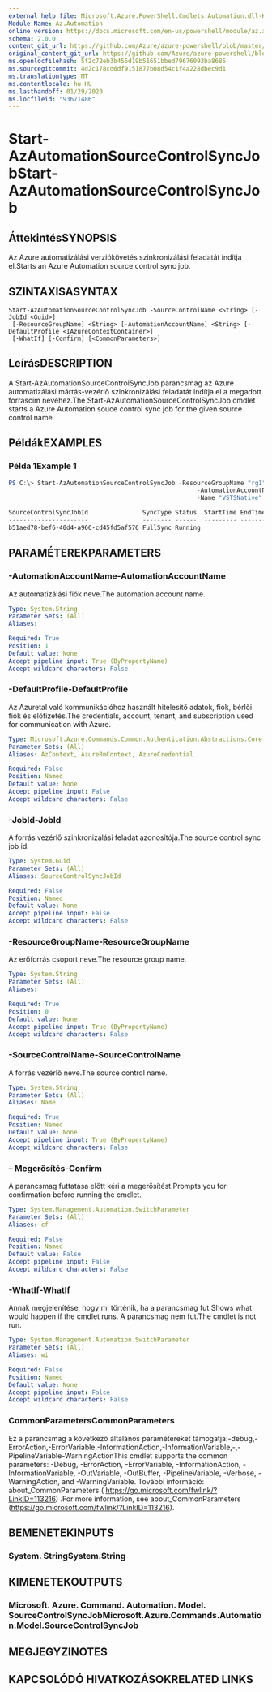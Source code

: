 ```yaml
---
external help file: Microsoft.Azure.PowerShell.Cmdlets.Automation.dll-Help.xml
Module Name: Az.Automation
online version: https://docs.microsoft.com/en-us/powershell/module/az.automation/start-azautomationsourcecontrolsyncjob
schema: 2.0.0
content_git_url: https://github.com/Azure/azure-powershell/blob/master/src/Automation/Automation/help/Start-AzAutomationSourceControlSyncJob.md
original_content_git_url: https://github.com/Azure/azure-powershell/blob/master/src/Automation/Automation/help/Start-AzAutomationSourceControlSyncJob.md
ms.openlocfilehash: 5f2c72eb3b456d19b51651bbed79676093ba8685
ms.sourcegitcommit: 4d2c178cd6df9151877b08d54c1f4a228dbec9d1
ms.translationtype: MT
ms.contentlocale: hu-HU
ms.lasthandoff: 01/29/2020
ms.locfileid: "93671486"
---
```

# <span data-ttu-id="55f83-101">Start-AzAutomationSourceControlSyncJob</span><span class="sxs-lookup"><span data-stu-id="55f83-101">Start-AzAutomationSourceControlSyncJob</span></span>

## <span data-ttu-id="55f83-102">Áttekintés</span><span class="sxs-lookup"><span data-stu-id="55f83-102">SYNOPSIS</span></span>
<span data-ttu-id="55f83-103">Az Azure automatizálási verziókövetés szinkronizálási feladatát indítja el.</span><span class="sxs-lookup"><span data-stu-id="55f83-103">Starts an Azure Automation source control sync job.</span></span>

## <span data-ttu-id="55f83-104">SZINTAXISA</span><span class="sxs-lookup"><span data-stu-id="55f83-104">SYNTAX</span></span>

```
Start-AzAutomationSourceControlSyncJob -SourceControlName <String> [-JobId <Guid>]
 [-ResourceGroupName] <String> [-AutomationAccountName] <String> [-DefaultProfile <IAzureContextContainer>]
 [-WhatIf] [-Confirm] [<CommonParameters>]
```

## <span data-ttu-id="55f83-105">Leírás</span><span class="sxs-lookup"><span data-stu-id="55f83-105">DESCRIPTION</span></span>
<span data-ttu-id="55f83-106">A Start-AzAutomationSourceControlSyncJob parancsmag az Azure automatizálási mártás-vezérlő szinkronizálási feladatát indítja el a megadott forráscím nevéhez.</span><span class="sxs-lookup"><span data-stu-id="55f83-106">The Start-AzAutomationSourceControlSyncJob cmdlet starts a Azure Automation souce control sync job for the given source control name.</span></span>

## <span data-ttu-id="55f83-107">Példák</span><span class="sxs-lookup"><span data-stu-id="55f83-107">EXAMPLES</span></span>

### <span data-ttu-id="55f83-108">Példa 1</span><span class="sxs-lookup"><span data-stu-id="55f83-108">Example 1</span></span>
```powershell
PS C:\> Start-AzAutomationSourceControlSyncJob -ResourceGroupName "rg1" `
                                                    -AutomationAccountName "devAccount" `
                                                    -Name "VSTSNative"

SourceControlSyncJobId               SyncType Status  StartTime EndTime
----------------------               -------- ------  --------- -------
b51aed78-bef6-40d4-a966-cd45fd5af576 FullSync Running
```

## <span data-ttu-id="55f83-109">PARAMÉTEREK</span><span class="sxs-lookup"><span data-stu-id="55f83-109">PARAMETERS</span></span>

### <span data-ttu-id="55f83-110">-AutomationAccountName</span><span class="sxs-lookup"><span data-stu-id="55f83-110">-AutomationAccountName</span></span>
<span data-ttu-id="55f83-111">Az automatizálási fiók neve.</span><span class="sxs-lookup"><span data-stu-id="55f83-111">The automation account name.</span></span>

```yaml
Type: System.String
Parameter Sets: (All)
Aliases:

Required: True
Position: 1
Default value: None
Accept pipeline input: True (ByPropertyName)
Accept wildcard characters: False
```

### <span data-ttu-id="55f83-112">-DefaultProfile</span><span class="sxs-lookup"><span data-stu-id="55f83-112">-DefaultProfile</span></span>
<span data-ttu-id="55f83-113">Az Azuretal való kommunikációhoz használt hitelesítő adatok, fiók, bérlői fiók és előfizetés.</span><span class="sxs-lookup"><span data-stu-id="55f83-113">The credentials, account, tenant, and subscription used for communication with Azure.</span></span>

```yaml
Type: Microsoft.Azure.Commands.Common.Authentication.Abstractions.Core.IAzureContextContainer
Parameter Sets: (All)
Aliases: AzContext, AzureRmContext, AzureCredential

Required: False
Position: Named
Default value: None
Accept pipeline input: False
Accept wildcard characters: False
```

### <span data-ttu-id="55f83-114">-JobId</span><span class="sxs-lookup"><span data-stu-id="55f83-114">-JobId</span></span>
<span data-ttu-id="55f83-115">A forrás vezérlő szinkronizálási feladat azonosítója.</span><span class="sxs-lookup"><span data-stu-id="55f83-115">The source control sync job id.</span></span>

```yaml
Type: System.Guid
Parameter Sets: (All)
Aliases: SourceControlSyncJobId

Required: False
Position: Named
Default value: None
Accept pipeline input: False
Accept wildcard characters: False
```

### <span data-ttu-id="55f83-116">-ResourceGroupName</span><span class="sxs-lookup"><span data-stu-id="55f83-116">-ResourceGroupName</span></span>
<span data-ttu-id="55f83-117">Az erőforrás csoport neve.</span><span class="sxs-lookup"><span data-stu-id="55f83-117">The resource group name.</span></span>

```yaml
Type: System.String
Parameter Sets: (All)
Aliases:

Required: True
Position: 0
Default value: None
Accept pipeline input: True (ByPropertyName)
Accept wildcard characters: False
```

### <span data-ttu-id="55f83-118">-SourceControlName</span><span class="sxs-lookup"><span data-stu-id="55f83-118">-SourceControlName</span></span>
<span data-ttu-id="55f83-119">A forrás vezérlő neve.</span><span class="sxs-lookup"><span data-stu-id="55f83-119">The source control name.</span></span>

```yaml
Type: System.String
Parameter Sets: (All)
Aliases: Name

Required: True
Position: Named
Default value: None
Accept pipeline input: True (ByPropertyName)
Accept wildcard characters: False
```

### <span data-ttu-id="55f83-120">– Megerősítés</span><span class="sxs-lookup"><span data-stu-id="55f83-120">-Confirm</span></span>
<span data-ttu-id="55f83-121">A parancsmag futtatása előtt kéri a megerősítést.</span><span class="sxs-lookup"><span data-stu-id="55f83-121">Prompts you for confirmation before running the cmdlet.</span></span>

```yaml
Type: System.Management.Automation.SwitchParameter
Parameter Sets: (All)
Aliases: cf

Required: False
Position: Named
Default value: False
Accept pipeline input: False
Accept wildcard characters: False
```

### <span data-ttu-id="55f83-122">-WhatIf</span><span class="sxs-lookup"><span data-stu-id="55f83-122">-WhatIf</span></span>
<span data-ttu-id="55f83-123">Annak megjelenítése, hogy mi történik, ha a parancsmag fut.</span><span class="sxs-lookup"><span data-stu-id="55f83-123">Shows what would happen if the cmdlet runs.</span></span>
<span data-ttu-id="55f83-124">A parancsmag nem fut.</span><span class="sxs-lookup"><span data-stu-id="55f83-124">The cmdlet is not run.</span></span>

```yaml
Type: System.Management.Automation.SwitchParameter
Parameter Sets: (All)
Aliases: wi

Required: False
Position: Named
Default value: None
Accept pipeline input: False
Accept wildcard characters: False
```

### <span data-ttu-id="55f83-125">CommonParameters</span><span class="sxs-lookup"><span data-stu-id="55f83-125">CommonParameters</span></span>
<span data-ttu-id="55f83-126">Ez a parancsmag a következő általános paramétereket támogatja:-debug,-ErrorAction,-ErrorVariable,-InformationAction,-InformationVariable,-,-PipelineVariable-WarningAction</span><span class="sxs-lookup"><span data-stu-id="55f83-126">This cmdlet supports the common parameters: -Debug, -ErrorAction, -ErrorVariable, -InformationAction, -InformationVariable, -OutVariable, -OutBuffer, -PipelineVariable, -Verbose, -WarningAction, and -WarningVariable.</span></span> <span data-ttu-id="55f83-127">További információ: about_CommonParameters ( https://go.microsoft.com/fwlink/?LinkID=113216) .</span><span class="sxs-lookup"><span data-stu-id="55f83-127">For more information, see about_CommonParameters (https://go.microsoft.com/fwlink/?LinkID=113216).</span></span>

## <span data-ttu-id="55f83-128">BEMENETEK</span><span class="sxs-lookup"><span data-stu-id="55f83-128">INPUTS</span></span>

### <span data-ttu-id="55f83-129">System. String</span><span class="sxs-lookup"><span data-stu-id="55f83-129">System.String</span></span>

## <span data-ttu-id="55f83-130">KIMENETEK</span><span class="sxs-lookup"><span data-stu-id="55f83-130">OUTPUTS</span></span>

### <span data-ttu-id="55f83-131">Microsoft. Azure. Command. Automation. Model. SourceControlSyncJob</span><span class="sxs-lookup"><span data-stu-id="55f83-131">Microsoft.Azure.Commands.Automation.Model.SourceControlSyncJob</span></span>

## <span data-ttu-id="55f83-132">MEGJEGYZI</span><span class="sxs-lookup"><span data-stu-id="55f83-132">NOTES</span></span>

## <span data-ttu-id="55f83-133">KAPCSOLÓDÓ HIVATKOZÁSOK</span><span class="sxs-lookup"><span data-stu-id="55f83-133">RELATED LINKS</span></span>
